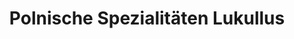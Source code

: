---
title: "Polnische Spezialitäten Lukullus"
url: /bielefeld/polnische-spezialitaeten-lukullus/
shop: Lebensmittel
---